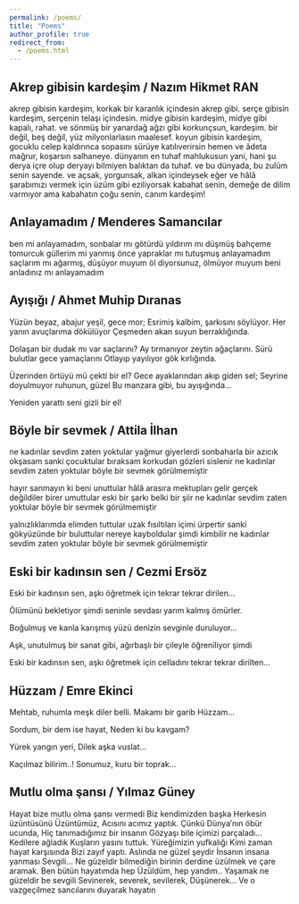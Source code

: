```yaml
---
permalink: /poems/
title: "Poems"
author_profile: true
redirect_from: 
  - /poems.html
---
```


Akrep gibisin kardeşim / Nazım Hikmet RAN
---

akrep gibisin kardeşim, 
korkak bir karanlık içindesin akrep gibi. 
serçe gibisin kardeşim, 
serçenin telaşı içindesin. 
midye gibisin kardeşim, 
midye gibi kapalı, rahat. 
ve sönmüş bir yanardağ ağzı gibi korkunçsun, kardeşim. 
bir değil, 
beş değil, 
yüz milyonlarlasın maalesef. 
koyun gibisin kardeşim, 
gocuklu celep kaldırınca sopasını 
sürüye katılıverirsin hemen 
ve âdeta mağrur, koşarsın salhaneye. 
dünyanın en tuhaf mahlukusun yani, 
hani şu derya içre olup 
deryayı bilmiyen balıktan da tuhaf. 
ve bu dünyada, bu zulüm 
senin sayende. 
ve açsak, yorgunsak, alkan içindeysek eğer 
ve hâlâ şarabımızı vermek için üzüm gibi eziliyorsak 
kabahat senin,
demeğe de dilim varmıyor ama
kabahatın çoğu senin, canım kardeşim!

Anlayamadım / Menderes Samancılar
---

ben mi anlayamadım, sonbalar mı götürdü
yıldırım mı düşmüş bahçeme
tomurcuk güllerim mi yanmış
önce yapraklar mı tutuşmuş
anlayamadım
saçlarım mı ağarmış, düşüyor muyum
öl diyorsunuz, ölmüyor muyum
beni anladınız mı
anlayamadım

Ayışığı / Ahmet Muhip Dıranas
---

Yüzün beyaz, abajur yeşil, gece mor;
Esrimiş kalbim, şarkısını söylüyor.
Her yanın avuçlarıma dökülüyor
Çeşmeden akan suyun berraklığında.

Dolaşan bir dudak mı var saçlarını?
Ay tırmanıyor zeytin ağaçlarını.
Sürü bulutlar gece yamaçlarını
Otlayıp yayılıyor gök kırlığında.

Üzerinden örtüyü mü çekti bir el?
Gece ayaklarından akıp giden sel;
Seyrine doyulmuyor ruhunun, güzel
Bu manzara gibi, bu ayışığında...

Yeniden yarattı seni gizli bir el!

Böyle bir sevmek / Attila İlhan
---

ne kadınlar sevdim zaten yoktular
yağmur giyerlerdi sonbaharla bir
azıcık okşasam sanki çocuktular
bıraksam korkudan gözleri sislenir
ne kadınlar sevdim zaten yoktular
böyle bir sevmek görülmemiştir

hayır sanmayın ki beni unuttular
hâlâ arasıra mektupları gelir
gerçek değildiler birer umuttular
eski bir şarkı belki bir şiir
ne kadınlar sevdim zaten yoktular
böyle bir sevmek görülmemiştir

yalnızlıklarımda elimden tuttular
uzak fısıltıları içimi ürpertir
sanki gökyüzünde bir buluttular
nereye kayboldular şimdi kimbilir
ne kadınlar sevdim zaten yoktular
böyle bir sevmek görülmemiştir

Eski bir kadınsın sen / Cezmi Ersöz
---

Eski bir kadınsın sen, 
aşkı öğretmek için tekrar tekrar dirilen...

Ölümünü bekletiyor şimdi seninle
sevdası yarım kalmış ömürler.

Boğulmuş ve kanla karışmış yüzü denizin
sevginle duruluyor...

Aşk, unutulmuş bir sanat gibi,
ağırbaşlı bir çileyle öğreniliyor şimdi

Eski bir kadınsın sen,
aşkı öğretmek için celladını tekrar tekrar dirilten...

Hüzzam / Emre Ekinci
---

Mehtab, ruhumla meşk diler belli.
Makamı bir garib Hüzzam...

Sordum, bir dem ise hayat,
Neden ki bu kavgam?

Yürek yangın yeri,
Dilek aşka vuslat...

Kaçılmaz bilirim..!
Sonumuz, kuru bir toprak...

Mutlu olma şansı / Yılmaz Güney
---

Hayat bize mutlu olma şansı vermedi
Biz kendimizden başka
Herkesin üzüntüsünü
Üzüntümüz,
Acısını acımız yaptık.
Çünkü Dünya′nın öbür ucunda,
Hiç tanımadığımız bir insanın
Gözyaşı bile içimizi parçaladı...
Kedilere ağladık
Kuşların yasını tuttuk.
Yüreğimizin yufkalığı
Kimi zaman hayat karşısında
Bizi zayıf yaptı.
Aslında ne güzel şeydir
İnsanın insana yanması
Sevgili...
Ne güzeldir bilmediğin birinin derdine üzülmek ve çare aramak.
Ben bütün hayatımda hep
Üzüldüm, hep yandım..
Yaşamak ne güzeldir be sevgili
Sevinerek, severek, sevilerek,
Düşünerek...
Ve o vazgeçilmez sancılarını duyarak hayatın

